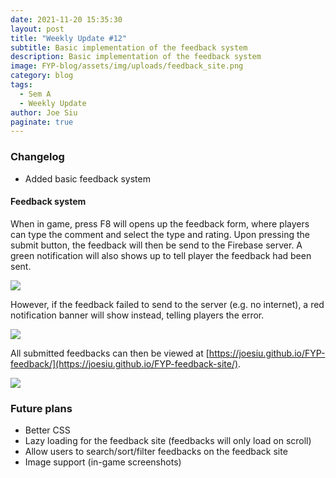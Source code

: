 ```yaml
---
date: 2021-11-20 15:35:30
layout: post
title: "Weekly Update #12"
subtitle: Basic implementation of the feedback system
description: Basic implementation of the feedback system
image: FYP-blog/assets/img/uploads/feedback_site.png
category: blog
tags:
  - Sem A
  - Weekly Update
author: Joe Siu
paginate: true
---
```

### Changelog

* Added basic feedback system

#### Feedback system

When in game, press F8 will opens up the feedback form, where players can type the comment and select the type and rating. Upon pressing the submit button, the feedback will then be send to the Firebase server. A green notification will also shows up to tell player the feedback had been sent.

![](/FYP-blog/assets/img/uploads/feedback_success.png)

However, if the feedback failed to send to the server (e.g. no internet), a red notification banner will show instead, telling players the error.

![](/FYP-blog/assets/img/uploads/feedback_fail.png)

All submitted feedbacks can then be viewed at [https://joesiu.github.io/FYP-feedback/](https://joesiu.github.io/FYP-feedback-site/).

![](/FYP-blog/assets/img/uploads/feedback_site.png)

### Future plans

* Better CSS
* Lazy loading for the feedback site (feedbacks will only load on scroll)
* Allow users to search/sort/filter feedbacks on the feedback site
* Image support (in-game screenshots)
